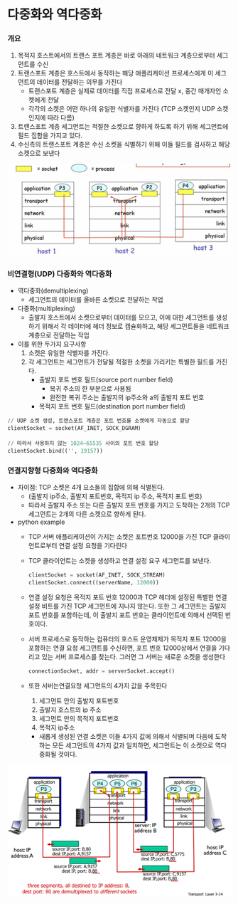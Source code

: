 # 다중화와 역다중화

### 개요

1. 목적지 호스트에서의 트랜스 포트 계층은 바로 아래의 네트워크 계층으로부터 세그먼트를 수신
2. 트랜스포트 계층은 호스트에서 동작하는 해당 애플리케이션 프로세스에게 이 세그먼트의 데이터를 전달하는 의무를 가진다
    - 트랜스포트 계층은 실제로 데이터를 직접 프로세스로 전달 x, 중간 매개자인 소켓에게 전달
    - 각각의 소켓은 어떤 하나의 유일한 식별자를 가진다 (TCP 소켓인지 UDP 소켓인지에 따라 다름)
3. 트랜스포트 계층 세그먼트는 적절한 소켓으로 향하게 하도록 하기 위해 세그먼트에 필드 집합을 가지고 있다.
4. 수신측의 트랜스포트 계층은 수신 소켓을 식별하기 위해 이들 필드를 검사하고 해당 소켓으로 보낸다

![image_1](./multiplexing/multiplexing_1.png)

### 비연결형(UDP) 다중화와 역다중화

- 역다중화(demultiplexing)
    - 세그먼트의 데이터를 올바른 소켓으로 전달하는 작업
- 다중화(multiplexing)
    - 출발지 호스트에서 소켓으로부터 데이터를 모으고, 이에 대한 세그먼트를 생성하기 위해서 각 데이터에 헤더 정보로 캡슐화하고, 해당 세그먼트들을 네트워크 계층으로 전달하는 작업
- 이를 위한 두가지 요구사항
    1. 소켓은 유일한 식별자를 가진다.
    2. 각 세그먼트는 세그먼트가 전달될 적절한 소켓을 가리키는 특별한 필드를 가진다.
        - 출발지 포트 번호 필드(source port number field)
            - 복귀 주소의 한 부분으로 사용됨
            - 완전한 복귀 주소는 출발지의 ip주소와 a의 출발지 포트 번호
        - 목적지 포트 번호 필드(destination port number field)

```python
// UDP 소켓 생성, 트랜스포트 계층은 포트 번호를 소켓에게 자동으로 할당
clientSocket = socket(AF_INET, SOCK_DGRAM)

// 따라서 사용하지 않는 1024~65535 사이의 포트 번호 할당
clientSocket.bind(('', 19157))

```

### 연결지향형 다중화와 역다중화

- 차이점: TCP 소켓은 4개 요소들의 집합에 의해 식별된다.
    - (출발지 ip주소, 출발지 포트번호, 목적지 ip 주소, 목적지 포트 번호)
    - 따라서 출발지 주소 또는 다른 출발지 포트 번호를 가지고 도착하는 2개의 TCP 세그먼트는 2개의 다른 소켓으로 향하게 된다.
- python example
    - TCP 서버 애플리케이션이 가지는 소켓은 포트번호 12000을 가진 TCP 클라이언트로부터 연결 설정 요청을 기다린다
    - TCP 클라이언트는 소켓을 생성하고 연결 설정 요구 세그먼트를 보낸다.

        ```python
        clientSocket = socket(AF_INET, SOCK_STREAM)
        clientSocket.connect((serverName, 12000)) 
        ```

    - 연결 설정 요청은 목적지 포트 번호 12000과 TCP 헤더에 설정된 특별한 연결 설정 비트를 가진 TCP 세그먼트에 지나지 않는다. 또한 그 세그먼트는 출발지 포트 번호를 포함하는데, 이 출발지 포트 번호는 클라이언트에 의해서 선택된 번호이다.
    - 서버 프로세스로 동작하는 컴퓨터의 호스트 운영체제가 목적지 포트 12000을 포함하는 연결 요청 세그먼트를 수신하면, 포트 번호 12000상에서 연결을 기다리고 있는 서버 프로세스를 찾는다. 그러면 그 서버는 새로운 소켓을 생성한다

        ```python
        connectionSocket, addr = serverSocket.accept()
        ```

    - 또한 서버는연결요청 세그먼트의 4가지 값을 주목한다
        1. 세그먼트 안의 출발지 포트번호
        2. 출발지 호스트의 ip 주소
        3. 세그먼트 안의 목적지 포트번호
        4. 목적지 ip주소
        - 새롭게 생성된 연결 소켓은 이들 4가지 값에 의해서 식별되며 다음에 도착하는 모든 세그먼트의 4가지 값과 일치하면, 세그먼트는 이 소켓으로 역다중화될 것이다.

![image_2](./multiplexing/multiplexing_2.png)

